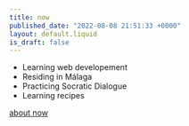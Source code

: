 ```yaml
---
title: now
published_date: "2022-08-08 21:51:33 +0000"
layout: default.liquid
is_draft: false
---
```

- Learning web developement
- Residing in Málaga
- Practicing Socratic Dialogue
- Learning recipes

[about now](https://nownownow.com/about)
